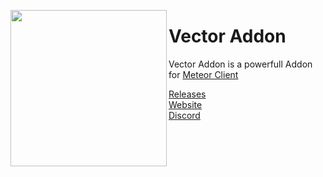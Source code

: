 
<img align="left" style="float:left" src="https://raw.githubusercontent.com/cally72jhb/cally72jhb/assets/icon.png" width="250px" height="250px"><h1>Vector Addon</h1>

Vector Addon is a powerfull Addon for [Meteor Client](https://github.com/MeteorDevelopment/meteor-client)

[Releases](https://github.com/cally72jhb/vector-addon/releases)<br>
[Website](https://cally72jhb.github.io/website)<br>
[Discord](https://discord.gg/A3nYgbKeXR)<br>

